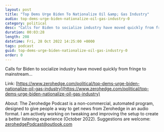 ```yaml
---
layout: post
title: "Top Dems Urge Biden To Nationalize Oil &amp; Gas Industry"
audio: top-dems-urge-biden-nationalize-oil-gas-industry-0
category: political
desc: "Calls for Biden to socialize industry have moved quickly from fringe to mainstream..."
duration: 00:03:28
length: 208
datetime: Fri, 28 Oct 2022 14:25:00 +0000
tags: podcast
guid: top-dems-urge-biden-nationalize-oil-gas-industry-0
order: 0
---
```

Calls for Biden to socialize industry have moved quickly from fringe to mainstream...

Link: [https://www.zerohedge.com/political/top-dems-urge-biden-nationalize-oil-gas-industry](https://www.zerohedge.com/political/top-dems-urge-biden-nationalize-oil-gas-industry)

About: The Zerohedge Podcast is a non-commercial, automated program, designed to give people a way to get news from Zerohedge in an audio format.  I am actively working on tweaking and improving the setup to create a better listening experience (October 2022).  Suggestions are welcome: [zerohedgePodcast@outlook.com](mailto:zerohedgePodcast@outlook.com)